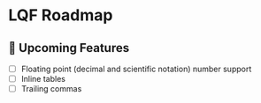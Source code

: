 # LQF Roadmap

## 🚀 Upcoming Features

- [ ] Floating point (decimal and scientific notation) number support
- [ ] Inline tables
- [ ] Trailing commas